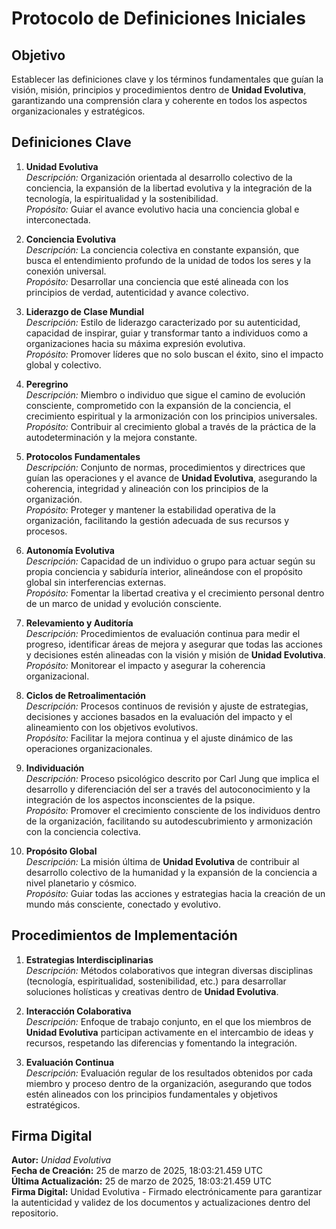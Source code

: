 # Protocolo de Definiciones Iniciales

## Objetivo  
Establecer las definiciones clave y los términos fundamentales que guían la visión, misión, principios y procedimientos dentro de **Unidad Evolutiva**, garantizando una comprensión clara y coherente en todos los aspectos organizacionales y estratégicos.

## Definiciones Clave

1. **Unidad Evolutiva**  
   *Descripción:* Organización orientada al desarrollo colectivo de la conciencia, la expansión de la libertad evolutiva y la integración de la tecnología, la espiritualidad y la sostenibilidad.  
   *Propósito:* Guiar el avance evolutivo hacia una conciencia global e interconectada.

2. **Conciencia Evolutiva**  
   *Descripción:* La conciencia colectiva en constante expansión, que busca el entendimiento profundo de la unidad de todos los seres y la conexión universal.  
   *Propósito:* Desarrollar una conciencia que esté alineada con los principios de verdad, autenticidad y avance colectivo.

3. **Liderazgo de Clase Mundial**  
   *Descripción:* Estilo de liderazgo caracterizado por su autenticidad, capacidad de inspirar, guiar y transformar tanto a individuos como a organizaciones hacia su máxima expresión evolutiva.  
   *Propósito:* Promover líderes que no solo buscan el éxito, sino el impacto global y colectivo.

4. **Peregrino**  
   *Descripción:* Miembro o individuo que sigue el camino de evolución consciente, comprometido con la expansión de la conciencia, el crecimiento espiritual y la armonización con los principios universales.  
   *Propósito:* Contribuir al crecimiento global a través de la práctica de la autodeterminación y la mejora constante.

5. **Protocolos Fundamentales**  
   *Descripción:* Conjunto de normas, procedimientos y directrices que guían las operaciones y el avance de **Unidad Evolutiva**, asegurando la coherencia, integridad y alineación con los principios de la organización.  
   *Propósito:* Proteger y mantener la estabilidad operativa de la organización, facilitando la gestión adecuada de sus recursos y procesos.

6. **Autonomía Evolutiva**  
   *Descripción:* Capacidad de un individuo o grupo para actuar según su propia conciencia y sabiduría interior, alineándose con el propósito global sin interferencias externas.  
   *Propósito:* Fomentar la libertad creativa y el crecimiento personal dentro de un marco de unidad y evolución consciente.

7. **Relevamiento y Auditoría**  
   *Descripción:* Procedimientos de evaluación continua para medir el progreso, identificar áreas de mejora y asegurar que todas las acciones y decisiones estén alineadas con la visión y misión de **Unidad Evolutiva**.  
   *Propósito:* Monitorear el impacto y asegurar la coherencia organizacional.

8. **Ciclos de Retroalimentación**  
   *Descripción:* Procesos continuos de revisión y ajuste de estrategias, decisiones y acciones basados en la evaluación del impacto y el alineamiento con los objetivos evolutivos.  
   *Propósito:* Facilitar la mejora continua y el ajuste dinámico de las operaciones organizacionales.

9. **Individuación**  
   *Descripción:* Proceso psicológico descrito por Carl Jung que implica el desarrollo y diferenciación del ser a través del autoconocimiento y la integración de los aspectos inconscientes de la psique.  
   *Propósito:* Promover el crecimiento consciente de los individuos dentro de la organización, facilitando su autodescubrimiento y armonización con la conciencia colectiva.

10. **Propósito Global**  
    *Descripción:* La misión última de **Unidad Evolutiva** de contribuir al desarrollo colectivo de la humanidad y la expansión de la conciencia a nivel planetario y cósmico.  
    *Propósito:* Guiar todas las acciones y estrategias hacia la creación de un mundo más consciente, conectado y evolutivo.

## Procedimientos de Implementación

1. **Estrategias Interdisciplinarias**  
   *Descripción:* Métodos colaborativos que integran diversas disciplinas (tecnología, espiritualidad, sostenibilidad, etc.) para desarrollar soluciones holísticas y creativas dentro de **Unidad Evolutiva**.

2. **Interacción Colaborativa**  
   *Descripción:* Enfoque de trabajo conjunto, en el que los miembros de **Unidad Evolutiva** participan activamente en el intercambio de ideas y recursos, respetando las diferencias y fomentando la integración.

3. **Evaluación Continua**  
   *Descripción:* Evaluación regular de los resultados obtenidos por cada miembro y proceso dentro de la organización, asegurando que todos estén alineados con los principios fundamentales y objetivos estratégicos.

## Firma Digital

**Autor:** *Unidad Evolutiva*  
**Fecha de Creación:** 25 de marzo de 2025, 18:03:21.459 UTC  
**Última Actualización:** 25 de marzo de 2025, 18:03:21.459 UTC  
**Firma Digital:** Unidad Evolutiva - Firmado electrónicamente para garantizar la autenticidad y validez de los documentos y actualizaciones dentro del repositorio.

